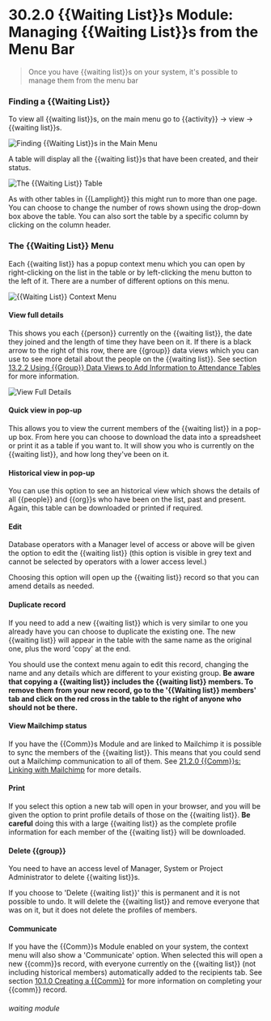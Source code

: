 # 30.2.0 {{Waiting List}}s Module: Managing {{Waiting List}}s from the Menu Bar

> Once you have {{waiting list}}s on your system, it's possible to manage them from the menu bar



### Finding a {{Waiting List}}

To view all {{waiting list}}s, on the main menu go to {{activity}} -> view -> {{waiting list}}s. 

![Finding {{Waiting List}}s in the Main Menu](30.2.0a.png)

A table will display all the {{waiting list}}s that have been created, and their status.

![The {{Waiting List}} Table](30.2.0b.png)

As with other tables in {{Lamplight}} this might run to more than one page. You can choose to change the number of rows shown using the drop-down box above the table.  You can also sort the table by a specific column by clicking on the column header.

### The {{Waiting List}} Menu

Each {{waiting list}} has a popup context menu which you can open by right-clicking on the list in the table or by left-clicking the menu button to the left of it. There are a number of different options on this menu.

   ![{{Waiting List}} Context Menu](30.2.0c.png)

#### View full details

This shows you each {{person}} currently on the {{waiting list}}, the date they joined and the length of time they have been on it.  If there is a black arrow to the right of this row, there are {{group}} data views which you can use to see more detail about the people on the {{waiting list}}. See section [13.2.2 Using {{Group}} Data Views to Add Information to Attendance Tables](/help/index/p/13.2.2) for more information.

   ![View Full Details](30.2.0d.png)
   
#### Quick view in pop-up
   
This allows you to view the current members of the {{waiting list}} in a pop-up box. From here you can choose to download the data into a spreadsheet or print it as a table if you want to.  It will show you who is currently on the {{waiting list}}, and how long they've been on it.
   
#### Historical view in pop-up

You can use this option to see an historical view which shows the details of all {{people}} and {{org}}s who have been on the list, past and present. Again, this table can be downloaded or printed if required.  
   
#### Edit

Database operators with a Manager level of access or above will be given the option to edit the {{waiting list}} (this option is visible in grey text and cannot be selected by operators with a lower access level.) 

Choosing this option will open up the {{waiting list}} record so that you can amend details as needed. 

#### Duplicate record
   
If you need to add a new {{waiting list}} which is very similar to one you already have you can choose to duplicate the existing one. The new {{waiting list}} will appear in the table with the same name as the original one, plus the word 'copy' at the end. 

You should use the context menu again to edit this record, changing the name and any details which are different to your existing group.  **Be aware that copying a {{waiting list}} includes the {{waiting list}} members. To remove them from your new record, go to the '{{Waiting list}} members' tab and click on the red cross in the table to the right of anyone who should not be there.**   
   
#### View Mailchimp status

If you have the {{Comm}}s Module and are linked to Mailchimp it is possible to sync the members of the {{waiting list}}. This means that you could send out a Mailchimp communication to all of them. See [21.2.0 {{Comm}}s: Linking with Mailchimp](/help/index/p/21.2.0) for more details.  
   
#### Print

If you select this option a new tab will open in your browser, and you will be given the option to print profile details of those on the {{waiting list}}.  **Be careful** doing this with a large {{waiting list}} as the complete profile information for each member of the {{waiting list}} will be downloaded.

#### Delete {{group}}

You need to have an access level of Manager, System or Project Administrator to delete {{waiting list}}s. 

If you choose to 'Delete {{waiting list}}' this is permanent and it is not possible to undo. It will delete the {{waiting list}} and remove everyone that was on it, but it does not delete the profiles of members.
  
#### Communicate
  
If you have the {{Comm}}s Module enabled on your system, the context menu will also show a 'Communicate' option.  When selected this will open a new {{comm}}s record, with everyone currently on the {{waiting list}} (not including historical members) automatically added to the recipients tab. See section [10.1.0 Creating a {{Comm}}](/help/index//10.1.0) for more information on completing your {{comm}} record.


###### waiting module

